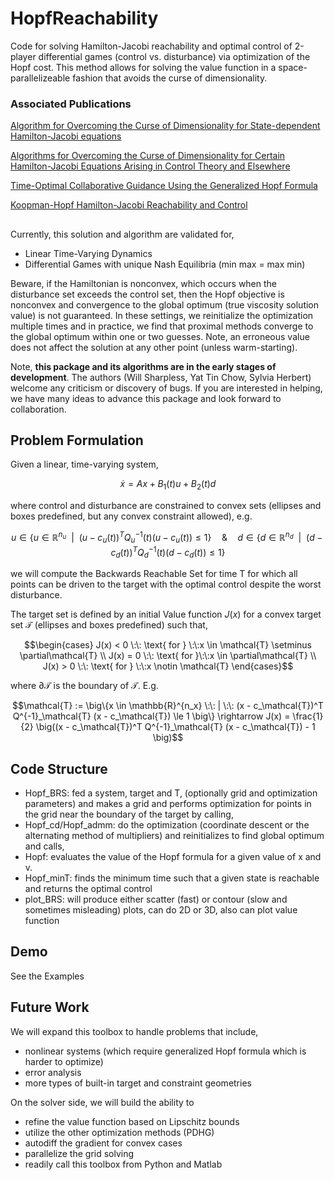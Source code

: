 # HopfReachability
Code for solving Hamilton-Jacobi reachability and optimal control of 2-player differential games (control vs. disturbance) via optimization of the Hopf cost. This method allows for solving the value function in a space-parallelizeable fashion that avoids the curse of dimensionality.

### Associated Publications

[Algorithm for Overcoming the Curse of Dimensionality for State-dependent Hamilton-Jacobi equations](https://arxiv.org/pdf/1704.02524.pdf)

[Algorithms for Overcoming the Curse of Dimensionality for Certain Hamilton-Jacobi Equations Arising in Control Theory and Elsewhere](https://arxiv.org/pdf/1605.01799.pdf)

[Time-Optimal Collaborative Guidance Using the Generalized Hopf Formula](https://arxiv.org/pdf/1709.06590.pdf)

[Koopman-Hopf Hamilton-Jacobi Reachability and Control](https://arxiv.org/abs/2303.11590)

## 

Currently, this solution and algorithm are validated for,
- Linear Time-Varying Dynamics
- Differential Games with unique Nash Equilibria (min max = max min)

Beware, if the Hamiltonian is nonconvex, which occurs when the disturbance set exceeds the control set, then the Hopf objective is nonconvex and convergence to the global optimum (true viscosity solution value) is not guaranteed. In these settings, we reinitialize the optimization multiple times and in practice, we find that proximal methods converge to the global optimum within one or two guesses. Note, an erroneous value does not affect the solution at any other point (unless warm-starting).

Note, **this package and its algorithms are in the early stages of development**. The authors (Will Sharpless, Yat Tin Chow, Sylvia Herbert) welcome any criticism or discovery of bugs. If you are interested in helping, we have many ideas to advance this package and look forward to collaboration.

## Problem Formulation

Given a linear, time-varying system,
```math
\dot{x} = Ax + B_1(t) u + B_2(t) d
```
where control and disturbance are constrained to convex sets (ellipses and boxes predefined, but any convex constraint allowed), e.g. 
```math
u \in \big\{ u \in \mathbb{R}^{n_u} \:\: | \:\: (u-c_u (t))^T Q^{-1}_u (t) (u-c_u (t)) \leq 1 \big\} \quad \& \quad d \in \big\{d \in \mathbb{R}^{n_d} \:\: | \:\: (d-c_d (t))^T Q^{-1}_d (t) (d-c_d (t)) \leq 1 \big\}
```
we will compute the Backwards Reachable Set for time T for which all points can be driven to the target with the optimal control despite the worst disturbance.

The target set is defined by an initial Value function $J(x)$ for a convex target set $\mathcal{T}$ (ellipses and boxes predefined) such that,
```math
\begin{cases}
J(x) < 0 \:\: \text{ for } \:\:x \in \mathcal{T} \setminus \partial\mathcal{T} \\
J(x) = 0 \:\: \text{ for }\:\:x \in \partial\mathcal{T} \\
J(x) > 0 \:\: \text{ for } \:\:x \notin \mathcal{T}
\end{cases}
```
where $\partial \mathcal{T}$ is the boundary of $\mathcal{T}$. E.g. 

```math
\mathcal{T} := \big\{x \in \mathbb{R}^{n_x}  \:\: | \:\: (x - c_\mathcal{T})^T Q^{-1}_\mathcal{T} (x - c_\mathcal{T}) \le 1 \big\} \rightarrow J(x) = \frac{1}{2} \big((x - c_\mathcal{T})^T Q^{-1}_\mathcal{T} (x - c_\mathcal{T}) - 1 \big)
```

## Code Structure

- Hopf_BRS: fed a system, target and T, (optionally grid and optimization parameters) and makes a grid and performs optimization for points in the grid near the boundary of the target by calling,
- Hopf_cd/Hopf_admm: do the optimization (coordinate descent or the alternating method of multipliers) and reinitializes to find global optimum and calls,
- Hopf: evaluates the value of the Hopf formula for a given value of x and v.
- Hopf_minT: finds the minimum time such that a given state is reachable and returns the optimal control
- plot_BRS: will produce either scatter (fast) or contour (slow and sometimes misleading) plots, can do 2D or 3D, also can plot value function

## Demo

See the Examples

## Future Work

We will expand this toolbox to handle problems that include, 
- nonlinear systems (which require generalized Hopf formula which is harder to optimize)
- error analysis
- more types of built-in target and constraint geometries

On the solver side, we will build the ability to 
- refine the value function based on Lipschitz bounds
- utilize the other optimization methods (PDHG)
- autodiff the gradient for convex cases
- parallelize the grid solving
- readily call this toolbox from Python and Matlab

